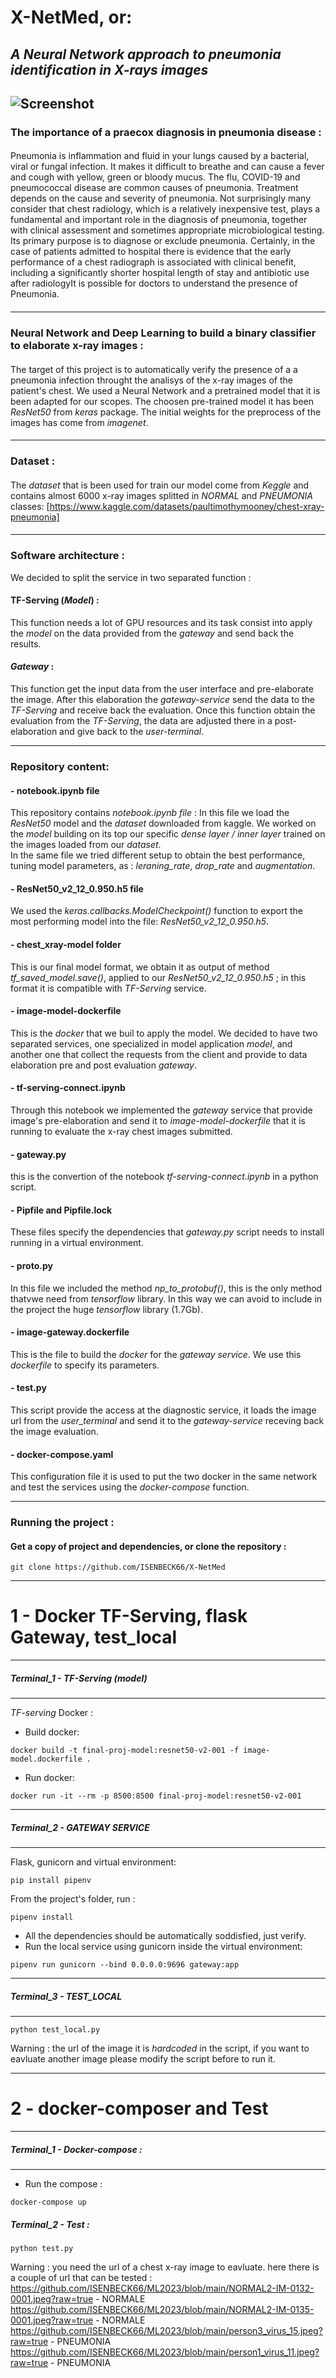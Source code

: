 # X-NetMed, or: 
## *A Neural Network approach to pneumonia identification in X-rays images*
![Screenshot](human-skull-x-ray-image.webp)
---
### The importance of a praecox diagnosis in pneumonia disease :

####
Pneumonia is inflammation and fluid in your lungs caused by a bacterial, viral or fungal infection. It makes it difficult to breathe and can cause a fever and cough with yellow, green or bloody mucus. The flu, COVID-19 and pneumococcal disease are common causes of pneumonia. Treatment depends on the cause and severity of pneumonia.
Not surprisingly many consider that chest radiology, which is a relatively inexpensive test, plays a fundamental and important role in the diagnosis of pneumonia, together with clinical assessment and sometimes appropriate microbiological testing. Its primary purpose is to diagnose or exclude pneumonia.
Certainly, in the case of patients admitted to hospital there is evidence that the early performance of a chest radiograph is associated with clinical benefit, including a significantly shorter hospital length of stay and antibiotic use after radiologyIt is possible for doctors to understand the presence of Pneumonia.
####
---
### Neural Network and Deep Learning to build a binary classifier to elaborate x-ray images :
####
The target of this project is to automatically verify the presence of a a pneumonia infection throught the analisys of the x-ray images of the patient's chest.
We used a Neural Network and a pretrained model that it is been adapted for our scopes.
The choosen pre-trained model it has been *ResNet50* from *keras* package.
The initial weights for the preprocess of the images has come from *imagenet*.
####
--- 
### Dataset :
####
The *dataset* that is been used for train our model come from *Keggle* and contains almost 6000 x-ray images splitted in *NORMAL* and *PNEUMONIA* classes:
[https://www.kaggle.com/datasets/paultimothymooney/chest-xray-pneumonia]
####
---
### Software architecture :
We decided to split the service in two separated function :
#### TF-Serving (*Model*) : 
This function needs a lot of GPU resources and its task consist into apply the *model* on the data provided from the *gateway* and send back the results.
#### *Gateway* :
This function get the input data from the user interface and pre-elaborate the image.
After this elaboration the *gateway-service* send the data to the *TF-Serving* and receive back the evaluation.
Once this function obtain the evaluation from the *TF-Serving*, the data are adjusted there in a post-elaboration and give back to the *user-terminal*.

---

### Repository content:
#### - notebook.ipynb file
This repository contains *notebook.ipynb file* : In this file we load the *ResNet50* model and the *dataset* downloaded from kaggle.
We worked on the *model* building on its top our specific *dense layer / inner layer* trained on the images loaded from our *dataset*.     
In the same file we tried different setup to obtain the best performance, tuning model parameters, as : *leraning_rate*, *drop_rate* and *augmentation*.
#### - ResNet50_v2_12_0.950.h5 file
We used the *keras.callbacks.ModelCheckpoint()* function to export the most performing model into the file: *ResNet50_v2_12_0.950.h5*.
#### - chest_xray-model folder
This is our final model format, we obtain it as output of method *tf_saved_model.save()*, applied to our *ResNet50_v2_12_0.950.h5* ; in this format it is compatible with *TF-Serving* service.
#### - image-model-dockerfile
This is the *docker* that we buil to apply the model.
We decided to have two separated services, one specialized in model application *model*, and another one that collect the requests from the client and provide to data elaboration pre and post evaluation *gateway*.
#### - tf-serving-connect.ipynb
Through this notebook we implemented the *gateway* service that provide image's pre-elaboration and send it to *image-model-dockerfile* that it is running to evaluate the x-ray chest images submitted.
#### - gateway.py
this is the convertion of the notebook *tf-serving-connect.ipynb* in a python script.
#### - Pipfile and Pipfile.lock
These files specify the dependencies that *gateway.py* script needs to install running in a virtual environment.
#### - proto.py
In this file we included the method *np_to_protobuf()*, this is the only method thatvwe need from *tensorflow* library.
In this way we can avoid to include in the project the huge *tensorflow* library (1.7Gb).
#### - image-gateway.dockerfile
This is the file to build the *docker* for the *gateway service*. We use this *dockerfile* to specify its parameters.
#### - test.py
This script provide the access at the diagnostic service, it loads the image url from the *user_terminal* and send it to the *gateway-service* receving back the image evaluation.
#### - docker-compose.yaml
This configuration file it is used to put the two docker in the same network and test the services using the *docker-compose* function.

---

### Running the project :
#### Get a copy of project and dependencies, or clone the repository :
```
git clone https://github.com/ISENBECK66/X-NetMed
```

---

# 1 - Docker TF-Serving, flask Gateway, test_local

---
##### Terminal_1 - TF-Serving (model) 
---

*TF-serving* Docker :
- Build docker:
```
docker build -t final-proj-model:resnet50-v2-001 -f image-model.dockerfile .
```
- Run docker:
```
docker run -it --rm -p 8500:8500 final-proj-model:resnet50-v2-001
```
---
##### Terminal_2 - GATEWAY SERVICE
---
Flask, gunicorn and virtual environment:
```
pip install pipenv
```
From the project's folder, run :
``` 
pipenv install
```
- All the dependencies should be automatically soddisfied, just verify.
- Run the local service using gunicorn inside the virtual environment:
```
pipenv run gunicorn --bind 0.0.0.0:9696 gateway:app
```
---
##### Terminal_3 - TEST_LOCAL
---
```
python test_local.py
```
Warning : the url of the image it is *hardcoded* in the script, if you want to eavluate another image please modify the script before to run it.

---
# 2 - docker-composer and Test
---
##### Terminal_1 - Docker-compose :
---
- Run the compose :
```
docker-compose up
```
##### Terminal_2 - Test :
```
python test.py
```
Warning : you need the url of a chest x-ray image to eavluate.
here there is a couple of url that can be tested : 
https://github.com/ISENBECK66/ML2023/blob/main/NORMAL2-IM-0132-0001.jpeg?raw=true  - NORMALE
https://github.com/ISENBECK66/ML2023/blob/main/NORMAL2-IM-0135-0001.jpeg?raw=true  - NORMALE
https://github.com/ISENBECK66/ML2023/blob/main/person3_virus_15.jpeg?raw=true - PNEUMONIA
https://github.com/ISENBECK66/ML2023/blob/main/person1_virus_11.jpeg?raw=true - PNEUMONIA
